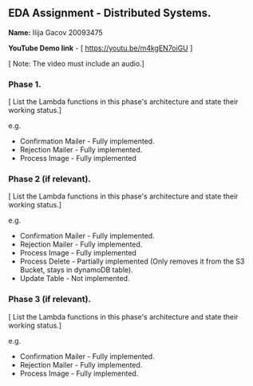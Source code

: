 ## EDA Assignment - Distributed Systems.

__Name:__ Ilija Gacov 20093475

__YouTube Demo link__ - [ https://youtu.be/m4kgEN7oiGU ]

[ Note: The video must include an audio.]

### Phase 1.

[ List the Lambda functions in this phase's architecture and state their working status.]

e.g.

+ Confirmation Mailer - Fully implemented.
+ Rejection Mailer - Fully implemented.
+ Process Image - Fully implemented

### Phase 2 (if relevant).

[ List the Lambda functions in this phase's architecture and state their working status.]

 e.g.

+ Confirmation Mailer - Fully implemented.
+ Rejection Mailer - Fully implemented.
+ Process Image - Fully implemented
+ Process Delete - Partially implemented (Only removes it from the S3 Bucket, stays in dynamoDB table).
+ Update Table - Not implemented.

### Phase 3 (if relevant).

[ List the Lambda functions in this phase's architecture and state their working status.]

 e.g.

+ Confirmation Mailer - Fully implemented.
+ Rejection Mailer - Fully implemented.
+ Process Image - Fully implemented.


